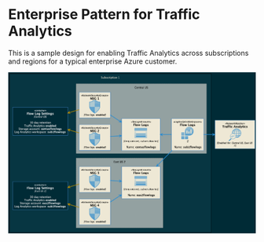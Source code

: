 # Enterprise Pattern for Traffic Analytics

This is a sample design for enabling Traffic Analytics across subscriptions and regions for a typical enterprise Azure customer.

<img src="media/traffic-analytics.png" alt="Design conecpt"/>

